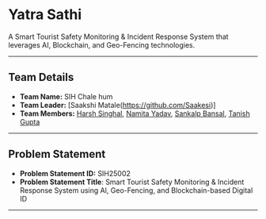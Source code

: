 # Yatra Sathi

A Smart Tourist Safety Monitoring & Incident Response System that leverages AI, Blockchain, and Geo-Fencing technologies.

---

## Team Details

- **Team Name:** SIH Chale hum
- **Team Leader:** [Saakshi Matale(https://github.com/Saakesi)]
- **Team Members:** [Harsh Singhal](https://github.com/singhalharsh1611), [Namita Yadav](https://github.com/NamitaYGit), [Sankalp Bansal](https://github.com/sankalp-b1401), [Tanish Gupta](https://github.com/TanishG01)

---

## Problem Statement

- **Problem Statement ID:** SIH25002
- **Problem Statement Title**: Smart Tourist Safety Monitoring & Incident Response System using Al, Geo-Fencing, and Blockchain-based Digital ID

---
